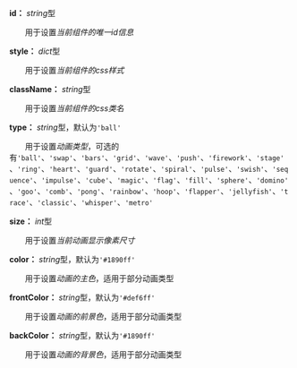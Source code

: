 **id：** *string*型

　　用于设置*当前组件的唯一id信息*

**style：** *dict*型

　　用于设置*当前组件的css样式*

**className：** *string*型

　　用于设置*当前组件的css类名*

**type：** *string*型，默认为`'ball'`

　　用于设置*动画类型*，可选的有`'ball'`、`'swap'`、`'bars'`、`'grid'`、`'wave'`、`'push'`、`'firework'`、`'stage'`、`'ring'`、`'heart'`、`'guard'`、`'rotate'`、`'spiral'`、`'pulse'`、`'swish'`、`'sequence'`、`'impulse'`、`'cube'`、`'magic'`、`'flag'`、`'fill'`、`'sphere'`、`'domino'`、`'goo'`、`'comb'`、`'pong'`、`'rainbow'`、`'hoop'`、`'flapper'`、`'jellyfish'`、`'trace'`、`'classic'`、`'whisper'`、`'metro'`

**size：** *int*型

　　用于设置*当前动画显示像素尺寸*

**color：** *string*型，默认为`'#1890ff'`

　　用于设置*动画的主色*，适用于部分动画类型

**frontColor：** *string*型，默认为`'#def6ff'`

　　用于设置*动画的前景色*，适用于部分动画类型

**backColor：** *string*型，默认为`'#1890ff'`

　　用于设置*动画的背景色*，适用于部分动画类型